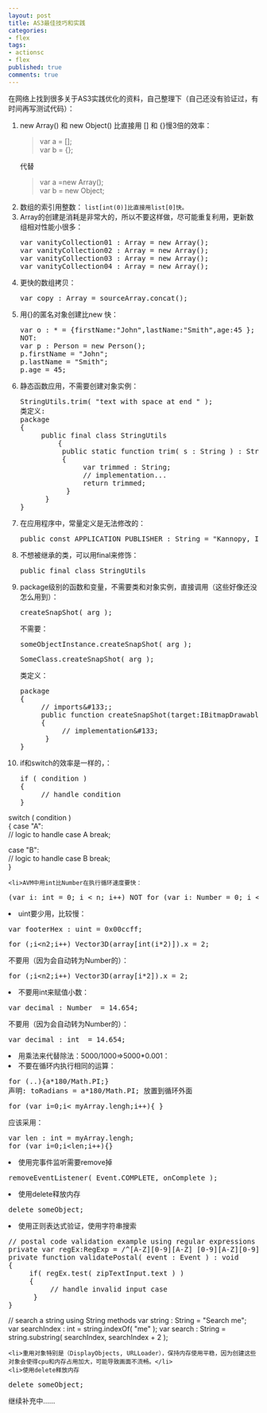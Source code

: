 ```yaml
---
layout: post
title: AS3最佳技巧和实践
categories:
- flex
tags:
- actionsc
- flex
published: true
comments: true
---
```

<p>在网络上找到很多关于AS3实践优化的资料，自己整理下（自己还没有验证过，有时间再写测试代码）：
<ol>
	<li>new Array() 和 new Object() 比直接用 [] 和 {}慢3倍的效率：
<blockquote>var a = [];<br />
var b = {};</blockquote>
代替
<blockquote>var a =new Array();<br />
var b = new Object;</blockquote>
</li>
	<li> 数组的索引用整数：
<code>list[int(0)]比直接用list[0]快。
</code></li>
	<li>Array的创建是消耗是非常大的，所以不要这样做，尽可能重复利用，更新数组相对性能小很多：
<pre><span class="category1">var</span> vanityCollection01 : <span class="category2">Array</span> = <span class="category1">new</span> <span class="category2">Array</span>();
<span class="category1">var</span> vanityCollection02 : <span class="category2">Array</span> = <span class="category1">new</span> <span class="category2">Array</span>();
<span class="category1">var</span> vanityCollection03 : <span class="category2">Array</span> = <span class="category1">new</span> <span class="category2">Array</span>();
<span class="category1">var</span> vanityCollection04 : <span class="category2">Array</span> = <span class="category1">new</span> <span class="category2">Array</span>();</pre>
</li>
	<li>更快的数组拷贝：
<pre><span class="category1">var</span> <span class="category2">copy</span> : <span class="category2">Array</span> = sourceArray.<span class="category2">concat</span>();</pre>
</li>
	<li>用{}的匿名对象创建比new 快：
<pre><span class="category1">var</span> <span class="category2">o</span> : * = {firstName:"<span class="quote">John</span>",lastName:"<span class="quote">Smith</span>",age:45 };
NOT:
<span class="category1">var</span> p : Person = <span class="category1">new</span> Person();
p.firstName = "<span class="quote">John</span>";
p.lastName = "<span class="quote">Smith</span>";
p.age = 45;</pre>
</li>
	<li>静态函数应用，不需要创建对象实例：
<pre>StringUtils.trim( "<span class="quote">text with space at end </span>" );
类定义:
package
{
     <span class="category1">public</span> final <span class="category1">class</span> StringUtils
         {
          <span class="category1">public</span> <span class="category1">static</span> <span class="category1">function</span> trim( s : <span class="category2">String</span> ) : <span class="category2">String</span>
          {
               <span class="category1">var</span> trimmed : <span class="category2">String</span>;
               <span class="linecomment">// implementation... </span>
               <span class="category1">return</span> trimmed;
           }
      }
}</pre>
</li>
	<li>在应用程序中，常量定义是无法修改的：
<pre><span class="category1">public</span> const APPLICATION_PUBLISHER : <span class="category2">String</span> = "<span class="quote">Kannopy, Inc.</span>";</pre>
</li>
	<li>不想被继承的类，可以用final来修饰：
<pre><span class="category1">public</span> final <span class="category1">class</span> StringUtils</pre>
</li>
	<li>package级别的函数和变量，不需要类和对象实例，直接调用（这些好像还没怎么用到）：
<pre>createSnapShot( arg );</pre>
不需要：
<pre>someObjectInstance.createSnapShot( arg );</pre>
<pre>SomeClass.createSnapShot( arg );</pre>
类定义：
<pre>package
{
     <span class="linecomment">// imports&amp;#133;; </span>
     <span class="category1">public</span> <span class="category1">function</span> createSnapShot(<span class="category2">target</span>:IBitmapDrawable) : Bitmap
     {
          <span class="linecomment">// implementation&amp;#133; </span>
      }
}</pre>
</li>
	<li>if和switch的效率是一样的，：
<pre><span class="category1">if</span> ( condition )
{
     <span class="linecomment">// handle condition </span>
} </pre></li></ol></p>

<p><span class="category1">switch</span> ( condition )<br />
{
     <span class="category1">case</span> "<span class="quote">A</span>":<br />
         <span class="linecomment">// logic to handle case A </span>
     <span class="category1">break</span>; </p>

<p>     <span class="category1">case</span> "<span class="quote">B</span>":<br />
         <span class="linecomment">// logic to handle case B  </span>
     <span class="category1">break</span>;<br />
}

	<li>AVM中用int比Number在执行循环速度要快：
<pre>(<span class="category1">var</span> i: <span class="category1">int</span> = 0; i &lt; n; i++) NOT <span class="category1">for</span> (<span class="category1">var</span> i: <span class="category2">Number</span> = 0; i &lt; n; i++)</pre>
</li>
	<li>uint要少用，比较慢：<code>
</code>
<pre><span class="category1">var</span> footerHex : uint = 0x00ccff;</pre>
<pre><span class="category1">for</span> (;i&lt;n2;i++) Vector3D(array[<span class="category1">int</span>(i*2)]).<span class="category2">x</span> = 2;</pre>
不要用（因为会自动转为Number的）：
<pre><span class="category1">for</span> (;i&lt;n2;i++) Vector3D(array[i*2]).<span class="category2">x</span> = 2;</pre>
</li>
	<li>不要用int来赋值小数：
<pre><span class="category1">var</span> decimal : <span class="category2">Number</span>  = 14.654;</pre>
不要用（因为会自动转为Number的）：
<pre><span class="category1">var</span> decimal : <span class="category1">int</span>  = 14.654;</pre>
</li>
	<li>用乘法来代替除法：5000/1000=&gt;5000*0.001：</li>
	<li>不要在循环内执行相同的运算：
<pre><span class="category1">for</span> (..){a*180/<span class="category2">Math</span>.<span class="category2">PI</span>;}
声明: toRadians = a*180/<span class="category2">Math</span>.<span class="category2">PI</span>; 放置到循环外面</pre>
<pre><span class="category1">for</span> (<span class="category1">var</span> i=0;i&lt; myArray.lengh;i++){ }</pre>
应该采用：
<pre><span class="category1">var</span> len : <span class="category1">int</span> = myArray.lengh;
<span class="category1">for</span> (<span class="category1">var</span> i=0;i&lt;len;i++){}</pre>
</li>
	<li>使用完事件监听需要remove掉
<pre>removeEventListener( Event.COMPLETE, onComplete );</pre>
</li>
	<li>使用delete释放内存
<pre><span class="category1">delete</span> someObject;</pre>
</li>
	<li>使用正则表达式验证，使用字符串搜索
<pre><span class="linecomment">// postal code validation example using regular expressions </span>
<span class="category1">private</span> <span class="category1">var</span> regEx:RegExp = /^[A-Z][0-9][A-Z] [0-9][A-Z][0-9]$/i;
<span class="category1">private</span> <span class="category1">function</span> validatePostal( event : Event ) : <span class="category1">void</span>
{
     <span class="category1">if</span>( regEx.test( zipTextInput.<span class="category2">text</span> ) )
     {
          <span class="linecomment">// handle invalid input case </span>
      }
} </pre></li></p>

<p><span class="linecomment">// search a string using String methods </span>
<span class="category1">var</span> string : <span class="category2">String</span> = "<span class="quote">Search me</span>";
<span class="category1">var</span> searchIndex : <span class="category1">int</span> = string.<span class="category2">indexOf</span>( "<span class="quote">me</span>" );
<span class="category1">var</span> search : <span class="category2">String</span> = string.<span class="category2">substring</span>( searchIndex, searchIndex + 2 );

	<li>重用对象特别是（DisplayObjects, URLLoader），保持内存使用平稳，因为创建这些对象会使得cpu和内存占用加大，可能导致画面不流畅。</li>
	<li>使用delete释放内存
<pre><span class="category1">delete</span> someObject;</pre>
</li>

继续补充中……</p>
